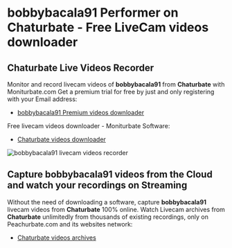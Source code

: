 # bobbybacala91 Performer on Chaturbate - Free LiveCam videos downloader

## Chaturbate Live Videos Recorder

Monitor and record livecam videos of **bobbybacala91** from **Chaturbate** with Moniturbate.com
Get a premium trial for free by just and only registering with your Email address:
* [bobbybacala91 Premium videos downloader](https://moniturbate.com/request-demo-licence-key.html)

Free livecam videos downloader - Moniturbate Software:
* [Chaturbate videos downloader](https://moniturbate.com/moniturbate-download-software.html)

![bobbybacala91 livecam videos recorder](https://peachurnet.com/templates/moniturbate-software.png)


## Capture bobbybacala91 videos from the Cloud and watch your recordings on Streaming

Without the need of downloading a software, capture **bobbybacala91** livecam videos from **Chaturbate** 100% online.
Watch Livecam archives from **Chaturbate** unlimitedly from thousands of existing recordings, only on Peachurbate.com and its websites network:
* [Chaturbate videos archives](https://peachurnet.com/)